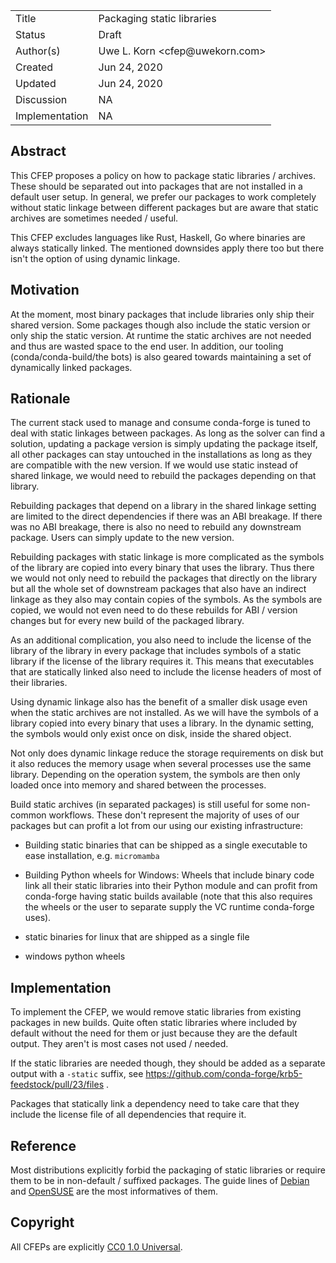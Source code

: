 
<table>
<tr><td> Title </td><td> Packaging static libraries </td>
<tr><td> Status </td><td> Draft </td></tr>
<tr><td> Author(s) </td><td> Uwe L. Korn &lt;cfep@uwekorn.com&gt;</td></tr>
<tr><td> Created </td><td> Jun 24, 2020</td></tr>
<tr><td> Updated </td><td> Jun 24, 2020</td></tr>
<tr><td> Discussion </td><td> NA </td></tr>
<tr><td> Implementation </td><td> NA </td></tr>
</table>

## Abstract

This CFEP proposes a policy on how to package static libraries / archives.
These should be separated out into packages that are not installed in a default user setup.
In general, we prefer our packages to work completely without static linkage between different packages but are aware that static archives are sometimes needed / useful.

This CFEP excludes languages like Rust, Haskell, Go where binaries are always statically linked.
The mentioned downsides apply there too but there isn't the option of using dynamic linkage.

## Motivation

At the moment, most binary packages that include libraries only ship their shared version.
Some packages though also include the static version or only ship the static version.
At runtime the static archives are not needed and thus are wasted space to the end user.
In addition, our tooling (conda/conda-build/the bots) is also geared towards maintaining a set of dynamically linked packages.

## Rationale

The current stack used to manage and consume conda-forge is tuned to deal with static linkages between packages.
As long as the solver can find a solution, updating a package version is simply updating the package itself, all other packages can stay untouched in the installations as long as they are compatible with the new version.
If we would use static instead of shared linkage, we would need to rebuild the packages depending on that library.

Rebuilding packages that depend on a library in the shared linkage setting are limited to the direct dependencies if there was an ABI breakage.
If there was no ABI breakage, there is also no need to rebuild any downstream package.
Users can simply update to the new version.

Rebuilding packages with static linkage is more complicated as the symbols of the library are copied into every binary that uses the library.
Thus there we would not only need to rebuild the packages that directly on the library but all the whole set of downstream packages that also have an indirect linkage as they also may contain copies of the symbols.
As the symbols are copied, we would not even need to do these rebuilds for ABI / version changes but for every new build of the packaged library.

As an additional complication, you also need to include the license of the library of the library in every package that includes symbols of a static library if the license of the library requires it.
This means that executables that are statically linked also need to include the license headers of most of their libraries.

Using dynamic linkage also has the benefit of a smaller disk usage even when the static archives are not installed.
As we will have the symbols of a library copied into every binary that uses a library.
In the dynamic setting, the symbols would only exist once on disk, inside the shared object.

Not only does dynamic linkage reduce the storage requirements on disk but it also reduces the memory usage when several processes use the same library.
Depending on the operation system, the symbols are then only loaded once into memory and shared between the processes.

Build static archives (in separated packages) is still useful for some non-common workflows.
These don't represent the majority of uses of our packages but can profit a lot from our using our existing infrastructure:

* Building static binaries that can be shipped as a single executable to ease installation, e.g. `micromamba`
* Building Python wheels for Windows: Wheels that include binary code link all their static libraries into their Python module and can profit from conda-forge having static builds available (note that this also requires the wheels or the user to separate supply the VC runtime conda-forge uses).

* static binaries for linux that are shipped as a single file
* windows python wheels


## Implementation

To implement the CFEP, we would remove static libraries from existing packages in new builds.
Quite often static libraries where included by default without the need for them or just because they are the default output.
They aren't is most cases not used / needed.

If the static libraries are needed though, they should be added as a separate output with a `-static` suffix, see https://github.com/conda-forge/krb5-feedstock/pull/23/files .

Packages that statically link a dependency need to take care that they include the license file of all dependencies that require it.

## Reference

Most distributions explicitly forbid the packaging of static libraries or require them to be in non-default / suffixed packages.
The guide lines of [Debian](https://wiki.debian.org/StaticLinking) and [OpenSUSE](https://en.opensuse.org/openSUSE:Shared_library_packaging_policy) are the most informatives of them.

## Copyright

All CFEPs are explicitly [CC0 1.0 Universal](https://creativecommons.org/publicdomain/zero/1.0/).

